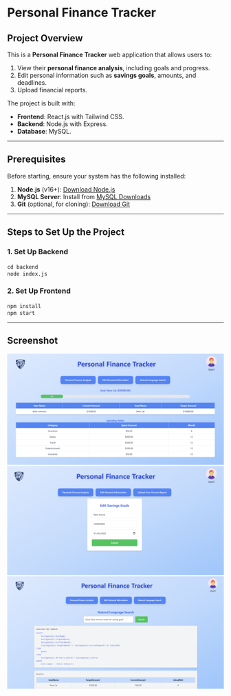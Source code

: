 # Personal Finance Tracker

## Project Overview

This is a **Personal Finance Tracker** web application that allows users to:
1. View their **personal finance analysis**, including goals and progress.
2. Edit personal information such as **savings goals**, amounts, and deadlines.
3. Upload financial reports.

The project is built with:
- **Frontend**: React.js with Tailwind CSS.
- **Backend**: Node.js with Express.
- **Database**: MySQL.

---

## Prerequisites

Before starting, ensure your system has the following installed:
1. **Node.js** (v16+): [Download Node.js](https://nodejs.org/)
2. **MySQL Server**: Install from [MySQL Downloads](https://dev.mysql.com/downloads/mysql/)
3. **Git** (optional, for cloning): [Download Git](https://git-scm.com/)

---

## Steps to Set Up the Project

### 1. Set Up Backend
```
cd backend
node index.js
```
### 2. Set Up Frontend
```
npm install
npm start
```

---

## Screenshot

![Function1](Function1.png)
![Function2](Function2.png)
![Function3](Function3.png)
